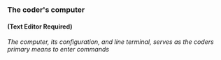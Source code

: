 ### The coder's computer
#### (Text Editor Required)

*The computer, its configuration, and line terminal, serves as the coders primary means to enter commands*
